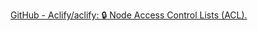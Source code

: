 
[GitHub - Aclify/aclify: :lock: Node Access Control Lists (ACL).](https://github.com/Aclify/aclify)
